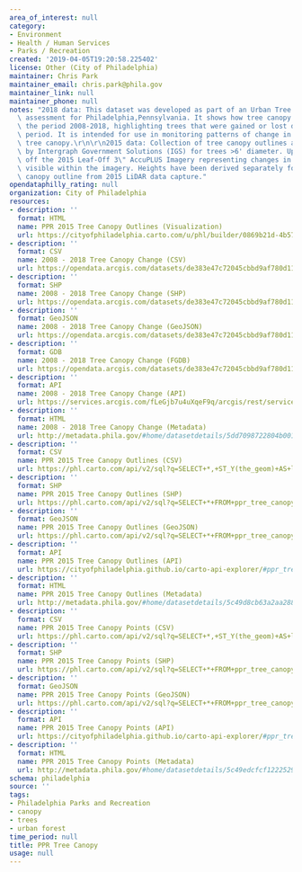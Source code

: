 ```yaml
---
area_of_interest: null
category:
- Environment
- Health / Human Services
- Parks / Recreation
created: '2019-04-05T19:20:58.225402'
license: Other (City of Philadelphia)
maintainer: Chris Park
maintainer_email: chris.park@phila.gov
maintainer_link: null
maintainer_phone: null
notes: "2018 data: This dataset was developed as part of an Urban Tree Canopy (UTC)\
  \ assessment for Philadelphia,Pennsylvania. It shows how tree canopy changed during\
  \ the period 2008-2018, highlighting trees that were gained or lost during the 10-year\
  \ period. It is intended for use in monitoring patterns of change in Philadelphia,Pennsylvania\
  \ tree canopy.\r\n\r\n2015 data: Collection of tree canopy outlines and points generated\
  \ by Intergraph Government Solutions (IGS) for trees >6' diameter. Update generated\
  \ off the 2015 Leaf-Off 3\" AccuPLUS Imagery representing changes in tree canopy\
  \ visible within the imagery. Heights have been derived separately for each tree\
  \ canopy outline from 2015 LiDAR data capture."
opendataphilly_rating: null
organization: City of Philadelphia
resources:
- description: ''
  format: HTML
  name: PPR 2015 Tree Canopy Outlines (Visualization)
  url: https://cityofphiladelphia.carto.com/u/phl/builder/0869b21d-4b57-4910-9bb4-46a0509d6f14/embed
- description: ''
  format: CSV
  name: 2008 - 2018 Tree Canopy Change (CSV)
  url: https://opendata.arcgis.com/datasets/de383e47c72045cbbd9af780d1117ff3_0.csv
- description: ''
  format: SHP
  name: 2008 - 2018 Tree Canopy Change (SHP)
  url: https://opendata.arcgis.com/datasets/de383e47c72045cbbd9af780d1117ff3_0.zip
- description: ''
  format: GeoJSON
  name: 2008 - 2018 Tree Canopy Change (GeoJSON)
  url: https://opendata.arcgis.com/datasets/de383e47c72045cbbd9af780d1117ff3_0.geojson
- description: ''
  format: GDB
  name: 2008 - 2018 Tree Canopy Change (FGDB)
  url: https://opendata.arcgis.com/datasets/de383e47c72045cbbd9af780d1117ff3_0.gdb
- description: ''
  format: API
  name: 2008 - 2018 Tree Canopy Change (API)
  url: https://services.arcgis.com/fLeGjb7u4uXqeF9q/arcgis/rest/services/TreeCanopyChange_2008_2018/FeatureServer/0/query?outFields=*&where=1%3D1
- description: ''
  format: HTML
  name: 2008 - 2018 Tree Canopy Change (Metadata)
  url: http://metadata.phila.gov/#home/datasetdetails/5dd7098722804b0016de910e/representationdetails/5dd7098822804b0016de9112/
- description: ''
  format: CSV
  name: PPR 2015 Tree Canopy Outlines (CSV)
  url: https://phl.carto.com/api/v2/sql?q=SELECT+*,+ST_Y(the_geom)+AS+lat,+ST_X(the_geom)+AS+lng+FROM+ppr_tree_canopy_outlines_2015&filename=ppr_tree_canopy_outlines_2015&format=csv&skipfields=cartodb_id,the_geom,the_geom_webmercator
- description: ''
  format: SHP
  name: PPR 2015 Tree Canopy Outlines (SHP)
  url: https://phl.carto.com/api/v2/sql?q=SELECT+*+FROM+ppr_tree_canopy_outlines_2015&filename=ppr_tree_canopy_outlines_2015&format=shp&skipfields=cartodb_id
- description: ''
  format: GeoJSON
  name: PPR 2015 Tree Canopy Outlines (GeoJSON)
  url: https://phl.carto.com/api/v2/sql?q=SELECT+*+FROM+ppr_tree_canopy_outlines_2015&filename=ppr_tree_canopy_outlines_2015&format=geojson&skipfields=cartodb_id
- description: ''
  format: API
  name: PPR 2015 Tree Canopy Outlines (API)
  url: https://cityofphiladelphia.github.io/carto-api-explorer/#ppr_tree_canopy_outlines_2015
- description: ''
  format: HTML
  name: PPR 2015 Tree Canopy Outlines (Metadata)
  url: http://metadata.phila.gov/#home/datasetdetails/5c49d8cb63a2aa28893742e6/representationdetails/5c49d8cc63a2aa28893742eb/
- description: ''
  format: CSV
  name: PPR 2015 Tree Canopy Points (CSV)
  url: https://phl.carto.com/api/v2/sql?q=SELECT+*,+ST_Y(the_geom)+AS+lat,+ST_X(the_geom)+AS+lng+FROM+ppr_tree_canopy_points_2015&filename=ppr_tree_canopy_points_2015&format=csv&skipfields=cartodb_id,the_geom,the_geom_webmercator
- description: ''
  format: SHP
  name: PPR 2015 Tree Canopy Points (SHP)
  url: https://phl.carto.com/api/v2/sql?q=SELECT+*+FROM+ppr_tree_canopy_points_2015&filename=ppr_tree_canopy_points_2015&format=shp&skipfields=cartodb_id
- description: ''
  format: GeoJSON
  name: PPR 2015 Tree Canopy Points (GeoJSON)
  url: https://phl.carto.com/api/v2/sql?q=SELECT+*+FROM+ppr_tree_canopy_points_2015&filename=ppr_tree_canopy_points_2015&format=geojson&skipfields=cartodb_id
- description: ''
  format: API
  name: PPR 2015 Tree Canopy Points (API)
  url: https://cityofphiladelphia.github.io/carto-api-explorer/#ppr_tree_canopy_points_2015
- description: ''
  format: HTML
  name: PPR 2015 Tree Canopy Points (Metadata)
  url: http://metadata.phila.gov/#home/datasetdetails/5c49edcfcf1222529a2e3b32/representationdetails/5c49edcfcf1222529a2e3b36?ref=ref%3Dview_280_search%253Dcanopy%2526view_280_page%253D1
schema: philadelphia
source: ''
tags:
- Philadelphia Parks and Recreation
- canopy
- trees
- urban forest
time_period: null
title: PPR Tree Canopy
usage: null
---
```

